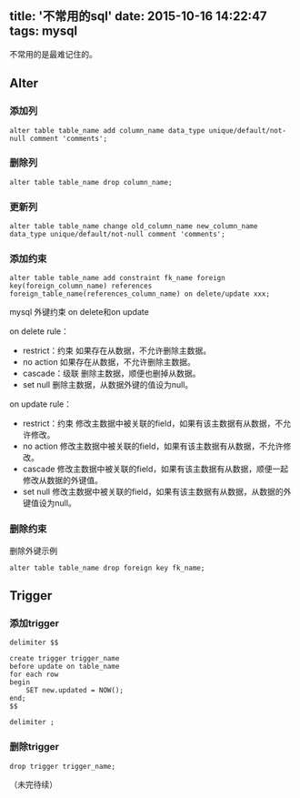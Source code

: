 title:  '不常用的sql'
date: 2015-10-16 14:22:47
tags: mysql
---
不常用的是最难记住的。
<!--more-->
## Alter

### 添加列
```
alter table table_name add column_name data_type unique/default/not-null comment 'comments';
```
### 删除列
```
alter table table_name drop column_name;
```
### 更新列
```
alter table table_name change old_column_name new_column_name data_type unique/default/not-null comment 'comments';
```
### 添加约束
```
alter table table_name add constraint fk_name foreign key(foreign_column_name) references foreign_table_name(references_column_name) on delete/update xxx;
```
mysql 外键约束 on delete和on update

on delete rule：
* restrict：约束
    如果存在从数据，不允许删除主数据。
* no action
    如果存在从数据，不允许删除主数据。
* cascade：级联
    删除主数据，顺便也删掉从数据。
* set null
    删除主数据，从数据外键的值设为null。

on update rule：
* restrict：约束
    修改主数据中被关联的field，如果有该主数据有从数据，不允许修改。
* no action
    修改主数据中被关联的field，如果有该主数据有从数据，不允许修改。
* cascade
    修改主数据中被关联的field，如果有该主数据有从数据，顺便一起修改从数据的外键值。
* set null
    修改主数据中被关联的field，如果有该主数据有从数据，从数据的外键值设为null。

### 删除约束
删除外键示例
```
alter table table_name drop foreign key fk_name;
```
## Trigger

### 添加trigger
```
delimiter $$

create trigger trigger_name
before update on table_name
for each row
begin
    SET new.updated = NOW();
end;
$$

delimiter ;
```


### 删除trigger
```
drop trigger trigger_name;
```

（未完待续）
